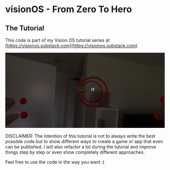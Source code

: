 # visionOS - From Zero To Hero 

## The Tutorial

This code is part of my Vision OS tutorial series at [https://visionos.substack.com](https://visionos.substack.com)

![Screenshot](assets/screenshot1.png)


DISCLAIMER: 
The intention of this tutorial is not to always write the best possible code but
to show different ways to create a game or app that even can be published.
I will also refactor a lot during the tutorial and improve things step by step
or even show completely different approaches.

Feel free to use the code in the way you want :)
